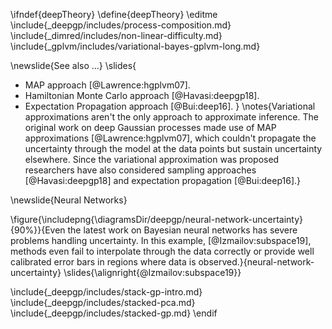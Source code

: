\ifndef{deepTheory}
\define{deepTheory}
\editme
\include{_deepgp/includes/process-composition.md}
\include{_dimred/includes/non-linear-difficulty.md}
\include{_gplvm/includes/variational-bayes-gplvm-long.md}

\newslide{See also ...}
\slides{
* MAP approach [@Lawrence:hgplvm07].
* Hamiltonian Monte Carlo approach [@Havasi:deepgp18].
* Expectation Propagation approach [@Bui:deep16].
}
\notes{Variational approximations aren't the only approach to approximate inference. The original work on deep Gaussian processes made use of MAP approximations [@Lawrence:hgplvm07], which couldn't propagate the uncertainty through the model at the data points but sustain uncertainty elsewhere. Since the variational approximation was proposed researchers have also considered sampling approaches [@Havasi:deepgp18] and expectation propagation [@Bui:deep16].}

\newslide{Neural Networks}

\figure{\includepng{\diagramsDir/deepgp/neural-network-uncertainty}{90%}}{Even the latest work on Bayesian neural networks has severe problems handling uncertainty. In this example, [@Izmailov:subspace19], methods even fail to interpolate through the data correctly or provide well calibrated error bars in regions where data is observed.}{neural-network-uncertainty}
\slides{\alignright{@Izmailov:subspace19}}


\include{_deepgp/includes/stack-gp-intro.md}
\include{_deepgp/includes/stacked-pca.md}
\include{_deepgp/includes/stacked-gp.md}
\endif
